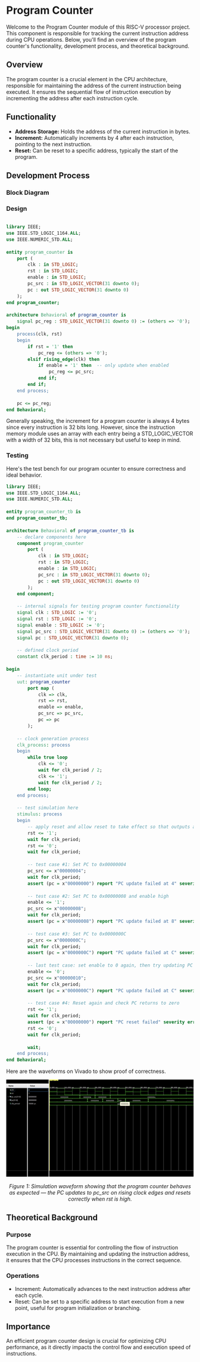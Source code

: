 # Program Counter

Welcome to the Program Counter module of this RISC-V processor project. This component is responsible for tracking the current instruction address during CPU operations. Below, you'll find an overview of the program counter's functionality, development process, and theoretical background.

## Overview
The program counter is a crucial element in the CPU architecture, responsible for maintaining the address of the current instruction being executed. It ensures the sequential flow of instruction execution by incrementing the address after each instruction cycle.

## Functionality
- **Address Storage:** Holds the address of the current instruction in bytes.
- **Increment:** Automatically increments by 4 after each instruction, pointing to the next instruction.
- **Reset:** Can be reset to a specific address, typically the start of the program.

## Development Process

### Block Diagram

### Design
<div style="max-width: 800px; overflow-x: auto;">
    
```VHDL
library IEEE;
use IEEE.STD_LOGIC_1164.ALL;
use IEEE.NUMERIC_STD.ALL;

entity program_counter is
    port (
        clk : in STD_LOGIC;
        rst : in STD_LOGIC;
        enable : in STD_LOGIC;  
        pc_src : in STD_LOGIC_VECTOR(31 downto 0);
        pc : out STD_LOGIC_VECTOR(31 downto 0)
    );
end program_counter;

architecture Behavioral of program_counter is
    signal pc_reg : STD_LOGIC_VECTOR(31 downto 0) := (others => '0');
begin
    process(clk, rst)
    begin
        if rst = '1' then
            pc_reg <= (others => '0');
        elsif rising_edge(clk) then
            if enable = '1' then  -- only update when enabled
                pc_reg <= pc_src;
            end if;
        end if;
    end process;
    
    pc <= pc_reg;
end Behavioral;
```
</div>
Generally speaking, the increment for a program counter is always 4 bytes since every instruction is 32 bits long. However, since the instruction memory module uses an array with each entry being a STD_LOGIC_VECTOR with a width of 32 bits, this is not necessary but useful to keep in mind.

### Testing
Here's the test bench for our program ocunter to ensure correctness and ideal behavior.

```VHDL
library IEEE;
use IEEE.STD_LOGIC_1164.ALL;
use IEEE.NUMERIC_STD.ALL;

entity program_counter_tb is
end program_counter_tb;

architecture Behavioral of program_counter_tb is
    -- declare components here
    component program_counter
        port (
            clk : in STD_LOGIC;
            rst : in STD_LOGIC;
            enable : in STD_LOGIC;
            pc_src : in STD_LOGIC_VECTOR(31 downto 0);
            pc : out STD_LOGIC_VECTOR(31 downto 0)
        );
    end component;

    -- internal signals for testing program counter functionality
    signal clk : STD_LOGIC := '0';
    signal rst : STD_LOGIC := '0';
    signal enable : STD_LOGIC := '0';
    signal pc_src : STD_LOGIC_VECTOR(31 downto 0) := (others => '0');
    signal pc : STD_LOGIC_VECTOR(31 downto 0);

    -- defined clock period
    constant clk_period : time := 10 ns;

begin
    -- instantiate unit under test
    uut: program_counter
        port map (
            clk => clk,
            rst => rst,
            enable => enable,
            pc_src => pc_src,
            pc => pc
        );

    -- clock generation process
    clk_process: process
    begin
        while true loop
            clk <= '0';
            wait for clk_period / 2;
            clk <= '1';
            wait for clk_period / 2;
        end loop;
    end process;

    -- test simulation here
    stimulus: process
    begin
        -- apply reset and allow reset to take effect so that outputs are defined
        rst <= '1';
        wait for clk_period;
        rst <= '0';
        wait for clk_period;

        -- test case #1: Set PC to 0x00000004
        pc_src <= x"00000004";
        wait for clk_period;
        assert (pc = x"00000000") report "PC update failed at 4" severity error; -- since enable is low

        -- test case #2: Set PC to 0x00000008 and enable high
        enable <= '1';
        pc_src <= x"00000008";
        wait for clk_period;
        assert (pc = x"00000008") report "PC update failed at 8" severity error;

        -- test case #3: Set PC to 0x0000000C
        pc_src <= x"0000000C";
        wait for clk_period;
        assert (pc = x"0000000C") report "PC update failed at C" severity error;

        -- last test case: set enable to 0 again, then try updating PC
        enable <= '0';
        pc_src <= x"00000010";
        wait for clk_period;
        assert (pc = x"0000000C") report "PC update failed at C" severity error; -- should hold onto last PC

        -- test case #4: Reset again and check PC returns to zero
        rst <= '1';
        wait for clk_period;
        assert (pc = x"00000000") report "PC reset failed" severity error;
        rst <= '0';
        wait for clk_period;

        wait;
    end process;
end Behavioral;
```

Here are the waveforms on Vivado to show proof of correctness.
<p align="center">
    <img src="./Waveform.png" />
</p>

<p align="center">
  <em>
    Figure 1: Simulation waveform showing that the program counter behaves as expected — 
    the PC updates to pc_src on rising clock edges and resets correctly when rst is high. 
  </em>  
</p>

## Theoretical Background

### Purpose
The program counter is essential for controlling the flow of instruction execution in the CPU. By maintaining and updating the instruction address, it ensures that the CPU processes instructions in the correct sequence.

### Operations
- Increment: Automatically advances to the next instruction address after each cycle.
- Reset: Can be set to a specific address to start execution from a new point, useful for program initialization or branching.

## Importance
An efficient program counter design is crucial for optimizing CPU performance, as it directly impacts the control flow and execution speed of instructions.

